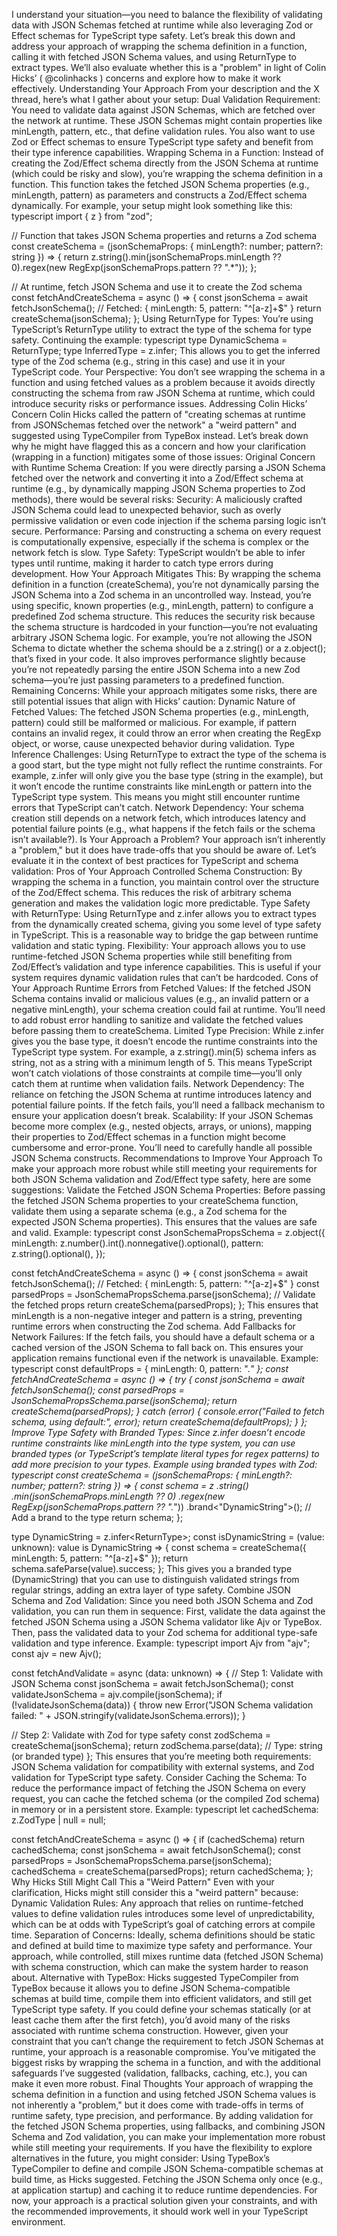 I understand your situation—you need to balance the flexibility of validating data with JSON Schemas fetched at runtime while also leveraging Zod or Effect schemas for TypeScript type safety. Let’s break this down and address your approach of wrapping the schema definition in a function, calling it with fetched JSON Schema values, and using ReturnType to extract types. We’ll also evaluate whether this is a "problem" in light of Colin Hicks’ (
@colinhacks
) concerns and explore how to make it work effectively.
Understanding Your Approach
From your description and the X thread, here’s what I gather about your setup:
Dual Validation Requirement:
You need to validate data against JSON Schemas, which are fetched over the network at runtime. These JSON Schemas might contain properties like minLength, pattern, etc., that define validation rules.
You also want to use Zod or Effect schemas to ensure TypeScript type safety and benefit from their type inference capabilities.
Wrapping Schema in a Function:
Instead of creating the Zod/Effect schema directly from the JSON Schema at runtime (which could be risky and slow), you’re wrapping the schema definition in a function. This function takes the fetched JSON Schema properties (e.g., minLength, pattern) as parameters and constructs a Zod/Effect schema dynamically.
For example, your setup might look something like this:
typescript
import { z } from "zod";

// Function that takes JSON Schema properties and returns a Zod schema
const createSchema = (jsonSchemaProps: { minLength?: number; pattern?: string }) => {
  return z.string().min(jsonSchemaProps.minLength ?? 0).regex(new RegExp(jsonSchemaProps.pattern ?? ".*"));
};

// At runtime, fetch JSON Schema and use it to create the Zod schema
const fetchAndCreateSchema = async () => {
  const jsonSchema = await fetchJsonSchema(); // Fetched: { minLength: 5, pattern: "^[a-z]+$" }
  return createSchema(jsonSchema);
};
Using ReturnType for Types:
You’re using TypeScript’s ReturnType utility to extract the type of the schema for type safety. Continuing the example:
typescript
type DynamicSchema = ReturnType<typeof createSchema>;
type InferredType = z.infer<DynamicSchema>;
This allows you to get the inferred type of the Zod schema (e.g., string in this case) and use it in your TypeScript code.
Your Perspective:
You don’t see wrapping the schema in a function and using fetched values as a problem because it avoids directly constructing the schema from raw JSON Schema at runtime, which could introduce security risks or performance issues.
Addressing Colin Hicks’ Concern
Colin Hicks called the pattern of "creating schemas at runtime from JSONSchemas fetched over the network" a "weird pattern" and suggested using TypeCompiler from TypeBox instead. Let’s break down why he might have flagged this as a concern and how your clarification (wrapping in a function) mitigates some of those issues:
Original Concern with Runtime Schema Creation:
If you were directly parsing a JSON Schema fetched over the network and converting it into a Zod/Effect schema at runtime (e.g., by dynamically mapping JSON Schema properties to Zod methods), there would be several risks:
Security: A maliciously crafted JSON Schema could lead to unexpected behavior, such as overly permissive validation or even code injection if the schema parsing logic isn’t secure.
Performance: Parsing and constructing a schema on every request is computationally expensive, especially if the schema is complex or the network fetch is slow.
Type Safety: TypeScript wouldn’t be able to infer types until runtime, making it harder to catch type errors during development.
How Your Approach Mitigates This:
By wrapping the schema definition in a function (createSchema), you’re not dynamically parsing the JSON Schema into a Zod schema in an uncontrolled way. Instead, you’re using specific, known properties (e.g., minLength, pattern) to configure a predefined Zod schema structure.
This reduces the security risk because the schema structure is hardcoded in your function—you’re not evaluating arbitrary JSON Schema logic. For example, you’re not allowing the JSON Schema to dictate whether the schema should be a z.string() or a z.object(); that’s fixed in your code.
It also improves performance slightly because you’re not repeatedly parsing the entire JSON Schema into a new Zod schema—you’re just passing parameters to a predefined function.
Remaining Concerns:
While your approach mitigates some risks, there are still potential issues that align with Hicks’ caution:
Dynamic Nature of Fetched Values: The fetched JSON Schema properties (e.g., minLength, pattern) could still be malformed or malicious. For example, if pattern contains an invalid regex, it could throw an error when creating the RegExp object, or worse, cause unexpected behavior during validation.
Type Inference Challenges: Using ReturnType to extract the type of the schema is a good start, but the type might not fully reflect the runtime constraints. For example, z.infer will only give you the base type (string in the example), but it won’t encode the runtime constraints like minLength or pattern into the TypeScript type system. This means you might still encounter runtime errors that TypeScript can’t catch.
Network Dependency: Your schema creation still depends on a network fetch, which introduces latency and potential failure points (e.g., what happens if the fetch fails or the schema isn’t available?).
Is Your Approach a Problem?
Your approach isn’t inherently a "problem," but it does have trade-offs that you should be aware of. Let’s evaluate it in the context of best practices for TypeScript and schema validation:
Pros of Your Approach
Controlled Schema Construction:
By wrapping the schema in a function, you maintain control over the structure of the Zod/Effect schema. This reduces the risk of arbitrary schema generation and makes the validation logic more predictable.
Type Safety with ReturnType:
Using ReturnType and z.infer allows you to extract types from the dynamically created schema, giving you some level of type safety in TypeScript. This is a reasonable way to bridge the gap between runtime validation and static typing.
Flexibility:
Your approach allows you to use runtime-fetched JSON Schema properties while still benefiting from Zod/Effect’s validation and type inference capabilities. This is useful if your system requires dynamic validation rules that can’t be hardcoded.
Cons of Your Approach
Runtime Errors from Fetched Values:
If the fetched JSON Schema contains invalid or malicious values (e.g., an invalid pattern or a negative minLength), your schema creation could fail at runtime. You’ll need to add robust error handling to sanitize and validate the fetched values before passing them to createSchema.
Limited Type Precision:
While z.infer gives you the base type, it doesn’t encode the runtime constraints into the TypeScript type system. For example, a z.string().min(5) schema infers as string, not as a string with a minimum length of 5. This means TypeScript won’t catch violations of those constraints at compile time—you’ll only catch them at runtime when validation fails.
Network Dependency:
The reliance on fetching the JSON Schema at runtime introduces latency and potential failure points. If the fetch fails, you’ll need a fallback mechanism to ensure your application doesn’t break.
Scalability:
If your JSON Schemas become more complex (e.g., nested objects, arrays, or unions), mapping their properties to Zod/Effect schemas in a function might become cumbersome and error-prone. You’ll need to carefully handle all possible JSON Schema constructs.
Recommendations to Improve Your Approach
To make your approach more robust while still meeting your requirements for both JSON Schema validation and Zod/Effect type safety, here are some suggestions:
Validate the Fetched JSON Schema Properties:
Before passing the fetched JSON Schema properties to your createSchema function, validate them using a separate schema (e.g., a Zod schema for the expected JSON Schema properties). This ensures that the values are safe and valid.
Example:
typescript
const JsonSchemaPropsSchema = z.object({
  minLength: z.number().int().nonnegative().optional(),
  pattern: z.string().optional(),
});

const fetchAndCreateSchema = async () => {
  const jsonSchema = await fetchJsonSchema(); // Fetched: { minLength: 5, pattern: "^[a-z]+$" }
  const parsedProps = JsonSchemaPropsSchema.parse(jsonSchema); // Validate the fetched props
  return createSchema(parsedProps);
};
This ensures that minLength is a non-negative integer and pattern is a string, preventing runtime errors when constructing the Zod schema.
Add Fallbacks for Network Failures:
If the fetch fails, you should have a default schema or a cached version of the JSON Schema to fall back on. This ensures your application remains functional even if the network is unavailable.
Example:
typescript
const defaultProps = { minLength: 0, pattern: ".*" };
const fetchAndCreateSchema = async () => {
  try {
    const jsonSchema = await fetchJsonSchema();
    const parsedProps = JsonSchemaPropsSchema.parse(jsonSchema);
    return createSchema(parsedProps);
  } catch (error) {
    console.error("Failed to fetch schema, using default:", error);
    return createSchema(defaultProps);
  }
};
Improve Type Safety with Branded Types:
Since z.infer doesn’t encode runtime constraints like minLength into the type system, you can use branded types (or TypeScript’s template literal types for regex patterns) to add more precision to your types.
Example using branded types with Zod:
typescript
const createSchema = (jsonSchemaProps: { minLength?: number; pattern?: string }) => {
  const schema = z
    .string()
    .min(jsonSchemaProps.minLength ?? 0)
    .regex(new RegExp(jsonSchemaProps.pattern ?? ".*"))
    .brand<"DynamicString">(); // Add a brand to the type
  return schema;
};

type DynamicString = z.infer<ReturnType<typeof createSchema>>;
const isDynamicString = (value: unknown): value is DynamicString => {
  const schema = createSchema({ minLength: 5, pattern: "^[a-z]+$" });
  return schema.safeParse(value).success;
};
This gives you a branded type (DynamicString) that you can use to distinguish validated strings from regular strings, adding an extra layer of type safety.
Combine JSON Schema and Zod Validation:
Since you need both JSON Schema and Zod validation, you can run them in sequence:
First, validate the data against the fetched JSON Schema using a JSON Schema validator like Ajv or TypeBox.
Then, pass the validated data to your Zod schema for additional type-safe validation and type inference.
Example:
typescript
import Ajv from "ajv";
const ajv = new Ajv();

const fetchAndValidate = async (data: unknown) => {
  // Step 1: Validate with JSON Schema
  const jsonSchema = await fetchJsonSchema();
  const validateJsonSchema = ajv.compile(jsonSchema);
  if (!validateJsonSchema(data)) {
    throw new Error("JSON Schema validation failed: " + JSON.stringify(validateJsonSchema.errors));
  }

  // Step 2: Validate with Zod for type safety
  const zodSchema = createSchema(jsonSchema);
  return zodSchema.parse(data); // Type: string (or branded type)
};
This ensures that you’re meeting both requirements: JSON Schema validation for compatibility with external systems, and Zod validation for TypeScript type safety.
Consider Caching the Schema:
To reduce the performance impact of fetching the JSON Schema on every request, you can cache the fetched schema (or the compiled Zod schema) in memory or in a persistent store.
Example:
typescript
let cachedSchema: z.ZodType | null = null;

const fetchAndCreateSchema = async () => {
  if (cachedSchema) return cachedSchema;
  const jsonSchema = await fetchJsonSchema();
  const parsedProps = JsonSchemaPropsSchema.parse(jsonSchema);
  cachedSchema = createSchema(parsedProps);
  return cachedSchema;
};
Why Hicks Still Might Call This a "Weird Pattern"
Even with your clarification, Hicks might still consider this a "weird pattern" because:
Dynamic Validation Rules: Any approach that relies on runtime-fetched values to define validation rules introduces some level of unpredictability, which can be at odds with TypeScript’s goal of catching errors at compile time.
Separation of Concerns: Ideally, schema definitions should be static and defined at build time to maximize type safety and performance. Your approach, while controlled, still mixes runtime data (fetched JSON Schema) with schema construction, which can make the system harder to reason about.
Alternative with TypeBox: Hicks suggested TypeCompiler from TypeBox because it allows you to define JSON Schema-compatible schemas at build time, compile them into efficient validators, and still get TypeScript type safety. If you could define your schemas statically (or at least cache them after the first fetch), you’d avoid many of the risks associated with runtime schema construction.
However, given your constraint that you can’t change the requirement to fetch JSON Schemas at runtime, your approach is a reasonable compromise. You’ve mitigated the biggest risks by wrapping the schema in a function, and with the additional safeguards I’ve suggested (validation, fallbacks, caching, etc.), you can make it even more robust.
Final Thoughts
Your approach of wrapping the schema definition in a function and using fetched JSON Schema values is not inherently a "problem," but it does come with trade-offs in terms of runtime safety, type precision, and performance. By adding validation for the fetched JSON Schema properties, using fallbacks, and combining JSON Schema and Zod validation, you can make your implementation more robust while still meeting your requirements.
If you have the flexibility to explore alternatives in the future, you might consider:
Using TypeBox’s TypeCompiler to define and compile JSON Schema-compatible schemas at build time, as Hicks suggested.
Fetching the JSON Schema only once (e.g., at application startup) and caching it to reduce runtime dependencies.
For now, your approach is a practical solution given your constraints, and with the recommended improvements, it should work well in your TypeScript environment.